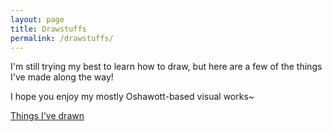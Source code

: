 ```yaml
---
layout: page
title: Drawstuffs
permalink: /drawstuffs/
---
```


I'm still trying my best to learn how to draw, but here are a few of the things I've made along the way!

I hope you enjoy my mostly Oshawott-based visual works~

<a class="twitter-timeline" href="https://twitter.com/Archenoth/timelines/910974494210011136?ref_src=twsrc%5Etfw">Things I've drawn</a>
<script async src="https://platform.twitter.com/widgets.js" charset="utf-8"></script>
